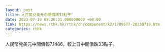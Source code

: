 ```yaml
---
layout: post
title: 人民幣兌美元中間價跌33點子
date: 2023-07-19 09:20:31.000000000 +08:00
link: https://news.rthk.hk/rthk/ch/component/k2/1709577-20230719.htm
categories: rthk
---
```


人民幣兌美元中間價報7.1486，較上日中間價跌33點子。
